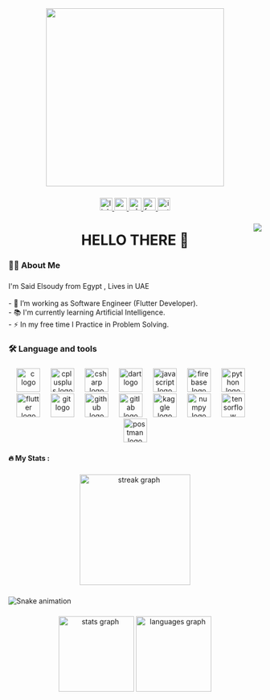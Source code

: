 <div align="center">
  <img height="354" src="https://i.pinimg.com/originals/6b/13/c5/6b13c5f67c072fd6c531107b51b70359.gif"  />
</div>

###

<div align="center">
  <a href="https://www.linkedin.com/in/elsoudy10/" target="_blank">
    <img src="https://img.shields.io/static/v1?message=LinkedIn&logo=linkedin&label=&color=0077B5&logoColor=white&labelColor=&style=for-the-badge" height="25" alt="linkedin logo"  />
  </a>
  <a href="https://mail.google.com/mail/u/0/?tab=rm&ogbl#inbox" target="_blank">
    <img src="https://img.shields.io/static/v1?message=Gmail&logo=gmail&label=&color=D14836&logoColor=white&labelColor=&style=for-the-badge" height="25" alt="gmail logo"  />
  </a>
  <a href="https://wa.me/+971551901259" target="_blank">
    <img src="https://img.shields.io/static/v1?message=Whatsapp&logo=whatsapp&label=&color=25D366&logoColor=white&labelColor=&style=for-the-badge" height="25" alt="whatsapp logo"  />
  </a>
  <a href="https://www.facebook.com/S.Elsoudy10/" target="_blank">
    <img src="https://img.shields.io/static/v1?message=Facebook&logo=facebook&label=&color=1877F2&logoColor=white&labelColor=&style=for-the-badge" height="25" alt="facebook logo"  />
  </a>
  <a href="https://www.instagram.com/_soudy_jr/" target="_blank">
    <img src="https://img.shields.io/static/v1?message=Instagram&logo=instagram&label=&color=E4405F&logoColor=white&labelColor=&style=for-the-badge" height="25" alt="instagram logo"  />
  </a>
</div>

###

<img align="right" src="https://visitor-badge.laobi.icu/badge?page_id=elsoudy222.elsoudy222&"  />

###

<h1 align="center">HELLO THERE 👋</h1>

###

<h3 align="left">👩‍💻  About Me</h3>

###

<p align="left">I'm Said Elsoudy from Egypt , Lives in UAE<br><br>- 🔭 I’m working as Software Engineer (Flutter Developer).<br>- 📚 I'm currently learning Artificial Intelligence.<br>- ⚡ In my free time I Practice in Problem Solving.</p>

###

<h3 align="left">🛠 Language and tools</h3>

###

<div align="center">
  <img src="https://skillicons.dev/icons?i=c" height="47" alt="c logo"  />
  <img width="13" />
  <img src="https://skillicons.dev/icons?i=cpp" height="47" alt="cplusplus logo"  />
  <img width="13" />
  <img src="https://skillicons.dev/icons?i=cs" height="47" alt="csharp logo"  />
  <img width="13" />
  <img src="https://skillicons.dev/icons?i=dart" height="47" alt="dart logo"  />
  <img width="13" />
  <img src="https://skillicons.dev/icons?i=js" height="47" alt="javascript logo"  />
  <img width="13" />
  <img src="https://skillicons.dev/icons?i=firebase" height="47" alt="firebase logo"  />
  <img width="13" />
  <img src="https://skillicons.dev/icons?i=py" height="47" alt="python logo"  />
  <img width="13" />
  <img src="https://skillicons.dev/icons?i=flutter" height="47" alt="flutter logo"  />
  <img width="13" />
  <img src="https://skillicons.dev/icons?i=git" height="47" alt="git logo"  />
  <img width="13" />
  <img src="https://skillicons.dev/icons?i=github" height="47" alt="github logo"  />
  <img width="13" />
  <img src="https://skillicons.dev/icons?i=gitlab" height="47" alt="gitlab logo"  />
  <img width="13" />
  <img src="https://cdn.jsdelivr.net/gh/devicons/devicon/icons/kaggle/kaggle-original.svg" height="47" alt="kaggle logo"  />
  <img width="13" />
  <img src="https://cdn.jsdelivr.net/gh/devicons/devicon/icons/numpy/numpy-original.svg" height="47" alt="numpy logo"  />
  <img width="13" />
  <img src="https://skillicons.dev/icons?i=tensorflow" height="47" alt="tensorflow logo"  />
  <img width="13" />
  <img src="https://skillicons.dev/icons?i=postman" height="47" alt="postman logo"  />
</div>

###

<h4 align="left">🔥   My Stats :</h4>

###

<div align="center">
  <img src="https://streak-stats.demolab.com?user=elsoudy222&locale=en&mode=daily&theme=dark&hide_border=false&border_radius=5&order=3" height="220" alt="streak graph"  />
</div>

###

<img src="https://raw.githubusercontent.com/elsoudy222/elsoudy222/output/snake.svg" alt="Snake animation" />

###

<div align="center">
  <img src="https://github-readme-stats.vercel.app/api?username=elsoudy222&hide_title=false&hide_rank=false&show_icons=true&include_all_commits=true&count_private=true&disable_animations=false&theme=dracula&locale=en&hide_border=false&order=1" height="150" alt="stats graph"  />
  <img src="https://github-readme-stats.vercel.app/api/top-langs?username=elsoudy222&locale=en&hide_title=false&layout=compact&card_width=320&langs_count=5&theme=dracula&hide_border=false&order=2" height="150" alt="languages graph"  />
</div>

###
